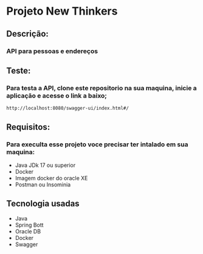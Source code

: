 # Projeto New Thinkers

## Descrição:
### API para pessoas e endereços

## Teste:
### Para testa a API, clone este repositorio na sua maquina, inicie a aplicação e acesse o link a baixo;

~~~
http://localhost:8080/swagger-ui/index.html#/
~~~

## Requisitos:
### Para execulta esse projeto voce precisar ter intalado em sua maquina:

* Java JDk 17 ou superior
* Docker
* Imagem docker do oracle XE
* Postman ou Insominia


## Tecnologia usadas

* Java
* Spring Bott
* Oracle DB
* Docker
* Swagger